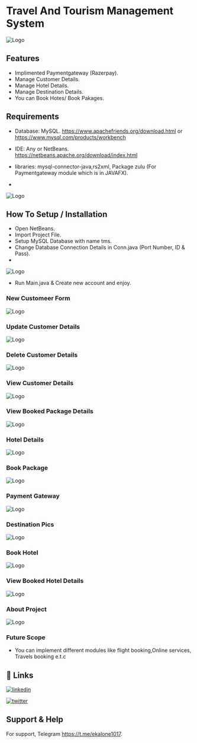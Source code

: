 
# Travel And Tourism Management System

 ![Logo](https://raw.githubusercontent.com/pkiran1017/Travel-And-Tourism-Management-System/main/Screenshots/Home.png)

## Features

- Implimented Paymentgateway (Razerpay).
- Manage Customer Details.
- Manage Hotel Details.
- Manage Destination Details.
- You can Book Hotes/ Book Pakages.

## Requirements
- Database: MySQL.
https://www.apachefriends.org/download.html or https://www.mysql.com/products/workbench

- IDE: Any or NetBeans.
https://netbeans.apache.org/download/index.html

- libraries: mysql-connector-java,rs2xml, Package zulu (For Paymentgateway module which is in JAVAFX).
- 
![Logo](https://raw.githubusercontent.com/pkiran1017/Travel-And-Tourism-Management-System/main/Screenshots/Labraries.png)


## How To Setup / Installation
- Open NetBeans.
- Import Project File.
- Setup MySQL Database with name tms.
- Change Database Connection Details in Conn.java (Port Number, ID & Pass).
- 
![Logo](https://raw.githubusercontent.com/pkiran1017/Travel-And-Tourism-Management-System/main/Screenshots/Connection.jpg)

- Run Main.java & Create new account and enjoy.

### New Customeer Form
![Logo](https://raw.githubusercontent.com/pkiran1017/Travel-And-Tourism-Management-System/main/Screenshots/Add%20Cus.jpg)

### Update Customer Details
![Logo](https://raw.githubusercontent.com/pkiran1017/Travel-And-Tourism-Management-System/main/Screenshots/Update%20Cus.jpg)

### Delete Customer Details
![Logo](https://raw.githubusercontent.com/pkiran1017/Travel-And-Tourism-Management-System/main/Screenshots/Del%20cus.jpg)

### View Customer Details
![Logo](https://raw.githubusercontent.com/pkiran1017/Travel-And-Tourism-Management-System/main/Screenshots/View%20Cus.jpg)

### View Booked Package Details
![Logo](https://raw.githubusercontent.com/pkiran1017/Travel-And-Tourism-Management-System/main/Screenshots/Check%20Bokked%20PAck.jpg)

### Hotel Details
![Logo](https://raw.githubusercontent.com/pkiran1017/Travel-And-Tourism-Management-System/main/Screenshots/View%20Hotels.jpg)

### Book Package
![Logo](https://raw.githubusercontent.com/pkiran1017/Travel-And-Tourism-Management-System/main/Screenshots/Book%20Pack.jpg)

### Payment Gateway
![Logo](https://raw.githubusercontent.com/pkiran1017/Travel-And-Tourism-Management-System/main/Screenshots/payment%20.jpg)

### Destination Pics
![Logo](https://raw.githubusercontent.com/pkiran1017/Travel-And-Tourism-Management-System/main/Screenshots/Destination.jpg)

### Book Hotel
![Logo](https://raw.githubusercontent.com/pkiran1017/Travel-And-Tourism-Management-System/main/Screenshots/book%20hotel.jpg)

### View Booked Hotel Details
![Logo](https://raw.githubusercontent.com/pkiran1017/Travel-And-Tourism-Management-System/main/Screenshots/View%20Booked%20Hotel.jpg)


### About Project
![Logo](https://raw.githubusercontent.com/pkiran1017/Travel-And-Tourism-Management-System/main/Screenshots/About.jpg)

### Future Scope

- You can implement different modules like flight booking,Online services, Travels booking e.t.c 

## 🔗 Links
[![linkedin](https://img.shields.io/badge/linkedin-0A66C2?style=for-the-badge&logo=linkedin&logoColor=white)](https://www.linkedin.com/in/pkiran101714)

[![twitter](https://img.shields.io/badge/twitter-1DA1F2?style=for-the-badge&logo=twitter&logoColor=white)](https://twitter.com/Pkiran101714)


## Support & Help

For support, Telegram https://t.me/ekalone1017.
